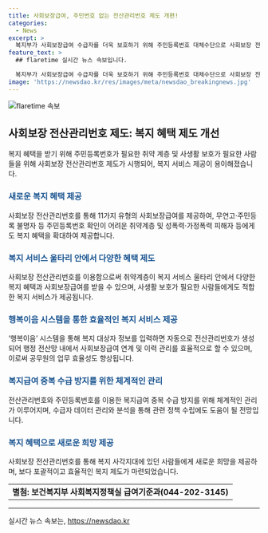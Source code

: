 ```yaml
---
title: 사회보장급여, 주민번호 없는 전산관리번호 제도 개편!
categories:
  - News
excerpt: >
  복지부가 사회보장급여 수급자를 더욱 보호하기 위해 주민등록번호 대체수단으로 사회보장 전산관리번호를 활용하고자 한다. 이를 통해 주민등록번호를 사용하기 어려운 취약계층 및 성폭력·가정폭력 피해자 등에게도 보다 쉽게 복지 혜택과 사회보장급여를 제공할 수 있게 된다. 또한 전산관리번호를 활용한 복지급여 중복 수급 방지와 업무 효율성 향상이 가능해져, 사회복지정책의 효율적인 수립과 관리에 도움이 될 것으로 전망된다.
feature_text: >
  ## flaretime 실시간 뉴스 속보입니다.

  복지부가 사회보장급여 수급자를 더욱 보호하기 위해 주민등록번호 대체수단으로 사회보장 전산관리번호를 활용하고자 한다. 이를 통해 주민등록번호를 사용하기 어려운 취약계층 및 성폭력·가정폭력 피해자 등에게도 보다 쉽게 복지 혜택과 사회보장급여를 제공할 수 있게 된다. 또한 전산관리번호를 활용한 복지급여 중복 수급 방지와 업무 효율성 향상이 가능해져, 사회복지정책의 효율적인 수립과 관리에 도움이 될 것으로 전망된다.
image: 'https://newsdao.kr/res/images/meta/newsdao_breakingnews.jpg'
---
```


<p><img src="https://newsdao.kr/res/images/meta/newsdao_breakingnews.jpg" alt="flaretime 속보" /></p>

<h2 data-ke-size="size26">사회보장 전산관리번호 제도: 복지 혜택 제도 개선</h2>

<p data-ke-size="size16">복지 혜택을 받기 위해 주민등록번호가 필요한 취약 계층 및 사생활 보호가 필요한 사람들을 위해 사회보장 전산관리번호 제도가 시행되어, 복지 서비스 제공이 용이해졌습니다.</p>

<h3><b><span style="color: #1a5490;">새로운 복지 혜택 제공</span></b></h3>

<p data-ke-size="size16">사회보장 전산관리번호를 통해 11가지 유형의 사회보장급여를 제공하여, 무연고·주민등록 불명자 등 주민등록번호 확인이 어려운 취약계층 및 성폭력·가정폭력 피해자 등에게도 복지 혜택을 확대하여 제공합니다.</p>

<h3><b><span style="color: #1a5490;">복지 서비스 울타리 안에서 다양한 혜택 제도</span></b></h3>

<p data-ke-size="size16">사회보장 전산관리번호를 이용함으로써 취약계층이 복지 서비스 울타리 안에서 다양한 복지 혜택과 사회보장급여를 받을 수 있으며, 사생활 보호가 필요한 사람들에게도 적합한 복지 서비스가 제공됩니다.</p>

<h3><b><span style="color: #1a5490;">행복이음 시스템을 통한 효율적인 복지 서비스 제공</span></b></h3>

<p data-ke-size="size16">‘행복이음’ 시스템을 통해 복지 대상자 정보를 입력하면 자동으로 전산관리번호가 생성되어 행정 전산망 내에서 사회보장급여 연계 및 이력 관리를 효율적으로 할 수 있으며, 이로써 공무원의 업무 효율성도 향상됩니다.</p>

<h3><b><span style="color: #1a5490;">복지급여 중복 수급 방지를 위한 체계적인 관리</span></b></h3>

<p data-ke-size="size16">전산관리번호와 주민등록번호를 이용한 복지급여 중복 수급 방지를 위해 체계적인 관리가 이루어지며, 수급자 데이터 관리와 분석을 통해 관련 정책 수립에도 도움이 될 전망입니다.</p>

<h3><b><span style="color: #1a5490;">복지 혜택으로 새로운 희망 제공</span></b></h3>

<p data-ke-size="size16">사회보장 전산관리번호를 통해 복지 사각지대에 있던 사람들에게 새로운 희망을 제공하며, 보다 포괄적이고 효율적인 복지 제도가 마련되었습니다.</p>

<table>
    <tr>
        <td style="text-align: center; height: 17px;"><b>별첨: 보건복지부 사회복지정책실 급여기준과(044-202-3145)</b></td>
    </tr>
</table>

<hr>

<p data-ke-size="size16"></p>
실시간 뉴스 속보는, <a href="https://newsdao.kr" rel="dofollow">https://newsdao.kr</a>


